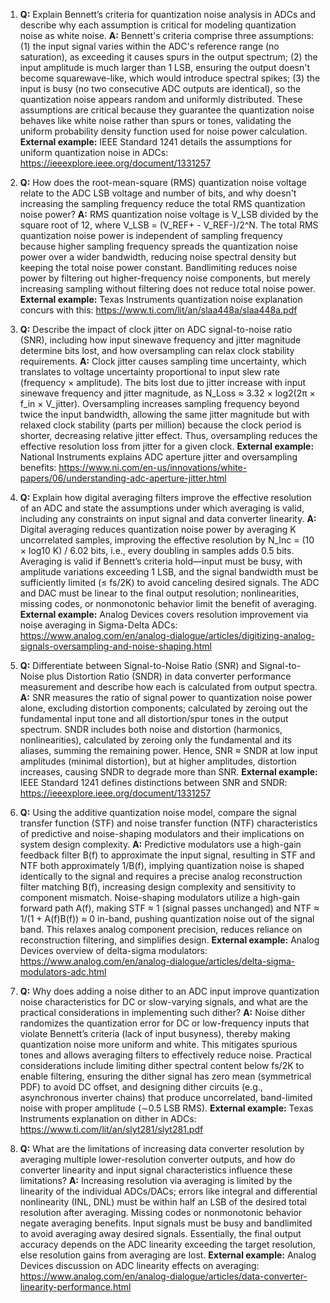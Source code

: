 1. **Q:** Explain Bennett’s criteria for quantization noise analysis in ADCs and describe why each assumption is critical for modeling quantization noise as white noise.
   **A:** Bennett's criteria comprise three assumptions: (1) the input signal varies within the ADC's reference range (no saturation), as exceeding it causes spurs in the output spectrum; (2) the input amplitude is much larger than 1 LSB, ensuring the output doesn't become squarewave-like, which would introduce spectral spikes; (3) the input is busy (no two consecutive ADC outputs are identical), so the quantization noise appears random and uniformly distributed. These assumptions are critical because they guarantee the quantization noise behaves like white noise rather than spurs or tones, validating the uniform probability density function used for noise power calculation.
   **External example:** IEEE Standard 1241 details the assumptions for uniform quantization noise in ADCs: https://ieeexplore.ieee.org/document/1331257

2. **Q:** How does the root-mean-square (RMS) quantization noise voltage relate to the ADC LSB voltage and number of bits, and why doesn't increasing the sampling frequency reduce the total RMS quantization noise power?
   **A:** RMS quantization noise voltage is V_LSB divided by the square root of 12, where V_LSB = (V_REF+ - V_REF-)/2^N. The total RMS quantization noise power is independent of sampling frequency because higher sampling frequency spreads the quantization noise power over a wider bandwidth, reducing noise spectral density but keeping the total noise power constant. Bandlimiting reduces noise power by filtering out higher-frequency noise components, but merely increasing sampling without filtering does not reduce total noise power.
   **External example:** Texas Instruments quantization noise explanation concurs with this: https://www.ti.com/lit/an/slaa448a/slaa448a.pdf

3. **Q:** Describe the impact of clock jitter on ADC signal-to-noise ratio (SNR), including how input sinewave frequency and jitter magnitude determine bits lost, and how oversampling can relax clock stability requirements.
   **A:** Clock jitter causes sampling time uncertainty, which translates to voltage uncertainty proportional to input slew rate (frequency × amplitude). The bits lost due to jitter increase with input sinewave frequency and jitter magnitude, as N_Loss ≈ 3.32 × log2(2π × f_in × V_jitter). Oversampling increases sampling frequency beyond twice the input bandwidth, allowing the same jitter magnitude but with relaxed clock stability (parts per million) because the clock period is shorter, decreasing relative jitter effect. Thus, oversampling reduces the effective resolution loss from jitter for a given clock.
   **External example:** National Instruments explains ADC aperture jitter and oversampling benefits: https://www.ni.com/en-us/innovations/white-papers/06/understanding-adc-aperture-jitter.html

4. **Q:** Explain how digital averaging filters improve the effective resolution of an ADC and state the assumptions under which averaging is valid, including any constraints on input signal and data converter linearity.
   **A:** Digital averaging reduces quantization noise power by averaging K uncorrelated samples, improving the effective resolution by N_Inc = (10 × log10 K) / 6.02 bits, i.e., every doubling in samples adds 0.5 bits. Averaging is valid if Bennett’s criteria hold—input must be busy, with amplitude variations exceeding 1 LSB, and the signal bandwidth must be sufficiently limited (≤ fs/2K) to avoid canceling desired signals. The ADC and DAC must be linear to the final output resolution; nonlinearities, missing codes, or nonmonotonic behavior limit the benefit of averaging.
   **External example:** Analog Devices covers resolution improvement via noise averaging in Sigma-Delta ADCs: https://www.analog.com/en/analog-dialogue/articles/digitizing-analog-signals-oversampling-and-noise-shaping.html

5. **Q:** Differentiate between Signal-to-Noise Ratio (SNR) and Signal-to-Noise plus Distortion Ratio (SNDR) in data converter performance measurement and describe how each is calculated from output spectra.
   **A:** SNR measures the ratio of signal power to quantization noise power alone, excluding distortion components; calculated by zeroing out the fundamental input tone and all distortion/spur tones in the output spectrum. SNDR includes both noise and distortion (harmonics, nonlinearities), calculated by zeroing only the fundamental and its aliases, summing the remaining power. Hence, SNR ≈ SNDR at low input amplitudes (minimal distortion), but at higher amplitudes, distortion increases, causing SNDR to degrade more than SNR.
   **External example:** IEEE Standard 1241 defines distinctions between SNR and SNDR: https://ieeexplore.ieee.org/document/1331257

6. **Q:** Using the additive quantization noise model, compare the signal transfer function (STF) and noise transfer function (NTF) characteristics of predictive and noise-shaping modulators and their implications on system design complexity.
   **A:** Predictive modulators use a high-gain feedback filter B(f) to approximate the input signal, resulting in STF and NTF both approximately 1/B(f), implying quantization noise is shaped identically to the signal and requires a precise analog reconstruction filter matching B(f), increasing design complexity and sensitivity to component mismatch. Noise-shaping modulators utilize a high-gain forward path A(f), making STF ≈ 1 (signal passes unchanged) and NTF ≈ 1/(1 + A(f)B(f)) ≈ 0 in-band, pushing quantization noise out of the signal band. This relaxes analog component precision, reduces reliance on reconstruction filtering, and simplifies design.
   **External example:** Analog Devices overview of delta-sigma modulators: https://www.analog.com/en/analog-dialogue/articles/delta-sigma-modulators-adc.html

7. **Q:** Why does adding a noise dither to an ADC input improve quantization noise characteristics for DC or slow-varying signals, and what are the practical considerations in implementing such dither?
   **A:** Noise dither randomizes the quantization error for DC or low-frequency inputs that violate Bennett’s criteria (lack of input busyness), thereby making quantization noise more uniform and white. This mitigates spurious tones and allows averaging filters to effectively reduce noise. Practical considerations include limiting dither spectral content below fs/2K to enable filtering, ensuring the dither signal has zero mean (symmetrical PDF) to avoid DC offset, and designing dither circuits (e.g., asynchronous inverter chains) that produce uncorrelated, band-limited noise with proper amplitude (∼0.5 LSB RMS).
   **External example:** Texas Instruments explanation on dither in ADCs: https://www.ti.com/lit/an/slyt281/slyt281.pdf

8. **Q:** What are the limitations of increasing data converter resolution by averaging multiple lower-resolution converter outputs, and how do converter linearity and input signal characteristics influence these limitations?
   **A:** Increasing resolution via averaging is limited by the linearity of the individual ADCs/DACs; errors like integral and differential nonlinearity (INL, DNL) must be within half an LSB of the desired total resolution after averaging. Missing codes or nonmonotonic behavior negate averaging benefits. Input signals must be busy and bandlimited to avoid averaging away desired signals. Essentially, the final output accuracy depends on the ADC linearity exceeding the target resolution, else resolution gains from averaging are lost.
   **External example:** Analog Devices discussion on ADC linearity effects on averaging: https://www.analog.com/en/analog-dialogue/articles/data-converter-linearity-performance.html
